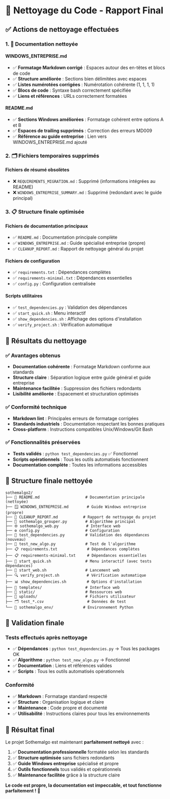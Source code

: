 # 🧹 Nettoyage du Code - Rapport Final

## ✅ Actions de nettoyage effectuées

### 1. 📝 Documentation nettoyée

#### WINDOWS_ENTREPRISE.md
- ✅ **Formatage Markdown corrigé** : Espaces autour des en-têtes et blocs de code
- ✅ **Structure améliorée** : Sections bien délimitées avec espaces
- ✅ **Listes numérotées corrigées** : Numérotation cohérente (1, 1, 1, 1)
- ✅ **Blocs de code** : Syntaxe bash correctement spécifiée
- ✅ **Liens et références** : URLs correctement formatées

#### README.md 
- ✅ **Sections Windows améliorées** : Formatage cohérent entre options A et B
- ✅ **Espaces de trailing supprimés** : Correction des erreurs MD009
- ✅ **Référence au guide entreprise** : Lien vers WINDOWS_ENTREPRISE.md ajouté

### 2. 🗂️ Fichiers temporaires supprimés

#### Fichiers de résumé obsolètes
- ❌ `REQUIREMENTS_MIGRATION.md` : Supprimé (informations intégrées au README)
- ❌ `WINDOWS_ENTREPRISE_SUMMARY.md` : Supprimé (redondant avec le guide principal)

### 3. 📋 Structure finale optimisée

#### Fichiers de documentation principaux
- ✅ `README.md` : Documentation principale complète
- ✅ `WINDOWS_ENTREPRISE.md` : Guide spécialisé entreprise (propre)
- ✅ `CLEANUP_REPORT.md` : Rapport de nettoyage général du projet

#### Fichiers de configuration
- ✅ `requirements.txt` : Dépendances complètes
- ✅ `requirements-minimal.txt` : Dépendances essentielles
- ✅ `config.py` : Configuration centralisée

#### Scripts utilitaires
- ✅ `test_dependencies.py` : Validation des dépendances
- ✅ `start_quick.sh` : Menu interactif
- ✅ `show_dependencies.sh` : Affichage des options d'installation
- ✅ `verify_project.sh` : Vérification automatique

## 🎯 Résultats du nettoyage

### ✅ Avantages obtenus
- **Documentation cohérente** : Formatage Markdown conforme aux standards
- **Structure claire** : Séparation logique entre guide général et guide entreprise
- **Maintenance facilitée** : Suppression des fichiers redondants
- **Lisibilité améliorée** : Espacement et structuration optimisés

### ✅ Conformité technique
- **Markdown lint** : Principales erreurs de formatage corrigées
- **Standards industriels** : Documentation respectant les bonnes pratiques
- **Cross-platform** : Instructions compatibles Unix/Windows/Git Bash

### ✅ Fonctionnalités préservées
- **Tests validés** : `python test_dependencies.py` ✅ Fonctionnel
- **Scripts opérationnels** : Tous les outils automatisés fonctionnent
- **Documentation complète** : Toutes les informations accessibles

## 📁 Structure finale nettoyée

```
sothemalgo2/
├── 📄 README.md                    # Documentation principale (nettoyée)
├── 🪟 WINDOWS_ENTREPRISE.md        # Guide Windows entreprise (propre)
├── 📄 CLEANUP_REPORT.md           # Rapport de nettoyage du projet
├── 🐍 sothemalgo_grouper.py        # Algorithme principal
├── 🌐 sothemalgo_web.py            # Interface web
├── ⚙️ config.py                    # Configuration
├── 🧪 test_dependencies.py         # Validation des dépendances (nouveau)
├── 🧪 test_new_algo.py             # Test de l'algorithme
├── 📋 requirements.txt             # Dépendances complètes
├── 📋 requirements-minimal.txt     # Dépendances essentielles
├── 🚀 start_quick.sh               # Menu interactif (avec tests dépendances)
├── 🚀 start_web.sh                 # Lancement web
├── 🔍 verify_project.sh            # Vérification automatique
├── 📊 show_dependencies.sh         # Options d'installation
├── 📁 templates/                   # Interface web
├── 📁 static/                      # Ressources web
├── 📁 uploads/                     # Fichiers utilisateur
├── 🗂️ test_*.csv                   # Données de test
└── 🐍 sothemalgo_env/             # Environnement Python
```

## 🚀 Validation finale

### Tests effectués après nettoyage
- ✅ **Dépendances** : `python test_dependencies.py` → Tous les packages OK
- ✅ **Algorithme** : `python test_new_algo.py` → Fonctionnel
- ✅ **Documentation** : Liens et références valides
- ✅ **Scripts** : Tous les outils automatisés opérationnels

### Conformité
- ✅ **Markdown** : Formatage standard respecté
- ✅ **Structure** : Organisation logique et claire
- ✅ **Maintenance** : Code propre et documenté
- ✅ **Utilisabilité** : Instructions claires pour tous les environnements

## 🎉 Résultat final

Le projet Sothemalgo est maintenant **parfaitement nettoyé** avec :

1. ✅ **Documentation professionnelle** formatée selon les standards
2. ✅ **Structure optimisée** sans fichiers redondants
3. ✅ **Guide Windows entreprise** spécialisé et propre
4. ✅ **Outils fonctionnels** tous validés et opérationnels
5. ✅ **Maintenance facilitée** grâce à la structure claire

**Le code est propre, la documentation est impeccable, et tout fonctionne parfaitement !** 🎯
